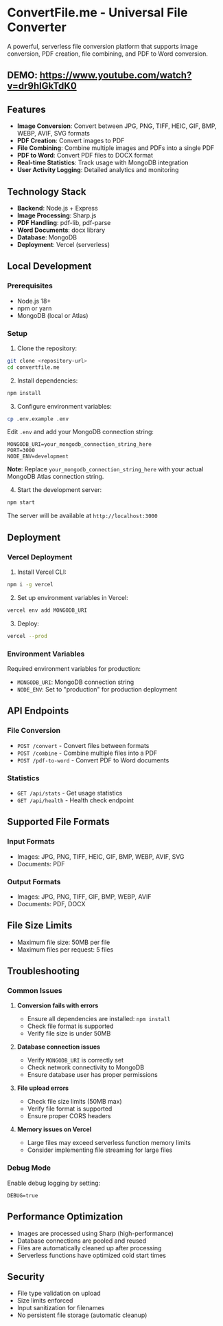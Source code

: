# ConvertFile.me - Universal File Converter

A powerful, serverless file conversion platform that supports image conversion, PDF creation, file combining, and PDF to Word conversion.

## DEMO: https://www.youtube.com/watch?v=dr9hlGkTdK0

## Features

- **Image Conversion**: Convert between JPG, PNG, TIFF, HEIC, GIF, BMP, WEBP, AVIF, SVG formats
- **PDF Creation**: Convert images to PDF
- **File Combining**: Combine multiple images and PDFs into a single PDF
- **PDF to Word**: Convert PDF files to DOCX format
- **Real-time Statistics**: Track usage with MongoDB integration
- **User Activity Logging**: Detailed analytics and monitoring

## Technology Stack

- **Backend**: Node.js + Express
- **Image Processing**: Sharp.js
- **PDF Handling**: pdf-lib, pdf-parse
- **Word Documents**: docx library
- **Database**: MongoDB
- **Deployment**: Vercel (serverless)

## Local Development

### Prerequisites

- Node.js 18+
- npm or yarn
- MongoDB (local or Atlas)

### Setup

1. Clone the repository:
```bash
git clone <repository-url>
cd convertfile.me
```

2. Install dependencies:
```bash
npm install
```

3. Configure environment variables:
```bash
cp .env.example .env
```

Edit `.env` and add your MongoDB connection string:
```env
MONGODB_URI=your_mongodb_connection_string_here
PORT=3000
NODE_ENV=development
```

**Note**: Replace `your_mongodb_connection_string_here` with your actual MongoDB Atlas connection string.

4. Start the development server:
```bash
npm start
```

The server will be available at `http://localhost:3000`

## Deployment

### Vercel Deployment

1. Install Vercel CLI:
```bash
npm i -g vercel
```

2. Set up environment variables in Vercel:
```bash
vercel env add MONGODB_URI
```

3. Deploy:
```bash
vercel --prod
```

### Environment Variables

Required environment variables for production:

- `MONGODB_URI`: MongoDB connection string
- `NODE_ENV`: Set to "production" for production deployment

## API Endpoints

### File Conversion
- `POST /convert` - Convert files between formats
- `POST /combine` - Combine multiple files into a PDF
- `POST /pdf-to-word` - Convert PDF to Word documents

### Statistics
- `GET /api/stats` - Get usage statistics
- `GET /api/health` - Health check endpoint

## Supported File Formats

### Input Formats
- Images: JPG, PNG, TIFF, HEIC, GIF, BMP, WEBP, AVIF, SVG
- Documents: PDF

### Output Formats
- Images: JPG, PNG, TIFF, GIF, BMP, WEBP, AVIF
- Documents: PDF, DOCX

## File Size Limits

- Maximum file size: 50MB per file
- Maximum files per request: 5 files

## Troubleshooting

### Common Issues

1. **Conversion fails with errors**
   - Ensure all dependencies are installed: `npm install`
   - Check file format is supported
   - Verify file size is under 50MB

2. **Database connection issues**
   - Verify `MONGODB_URI` is correctly set
   - Check network connectivity to MongoDB
   - Ensure database user has proper permissions

3. **File upload errors**
   - Check file size limits (50MB max)
   - Verify file format is supported
   - Ensure proper CORS headers

4. **Memory issues on Vercel**
   - Large files may exceed serverless function memory limits
   - Consider implementing file streaming for large files

### Debug Mode

Enable debug logging by setting:
```env
DEBUG=true
```

## Performance Optimization

- Images are processed using Sharp (high-performance)
- Database connections are pooled and reused
- Files are automatically cleaned up after processing
- Serverless functions have optimized cold start times

## Security

- File type validation on upload
- Size limits enforced
- Input sanitization for filenames
- No persistent file storage (automatic cleanup)
